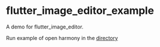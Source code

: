# flutter_image_editor_example

A demo for flutter_image_editor.

Run example of open harmony in the [directory][example-for-harmony]

[example-for-harmony]: ../../image_editor_ohos/example/
